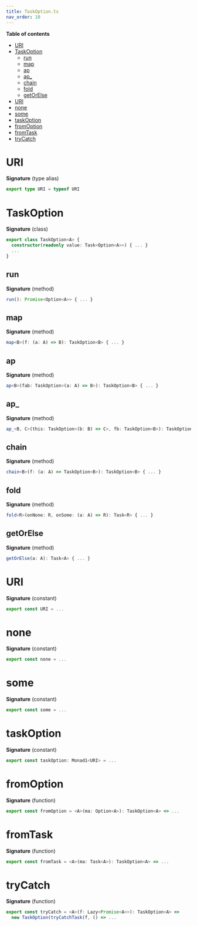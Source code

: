 ```yaml
---
title: TaskOption.ts
nav_order: 10
---
```


<!-- START doctoc generated TOC please keep comment here to allow auto update -->
<!-- DON'T EDIT THIS SECTION, INSTEAD RE-RUN doctoc TO UPDATE -->
**Table of contents**

- [URI](#uri)
- [TaskOption](#taskoption)
  - [run](#run)
  - [map](#map)
  - [ap](#ap)
  - [ap\_](#ap%5C_)
  - [chain](#chain)
  - [fold](#fold)
  - [getOrElse](#getorelse)
- [URI](#uri-1)
- [none](#none)
- [some](#some)
- [taskOption](#taskoption)
- [fromOption](#fromoption)
- [fromTask](#fromtask)
- [tryCatch](#trycatch)

<!-- END doctoc generated TOC please keep comment here to allow auto update -->

# URI

**Signature** (type alias)

```ts
export type URI = typeof URI
```

# TaskOption

**Signature** (class)

```ts
export class TaskOption<A> {
  constructor(readonly value: Task<Option<A>>) { ... }
  ...
}
```

## run

**Signature** (method)

```ts
run(): Promise<Option<A>> { ... }
```

## map

**Signature** (method)

```ts
map<B>(f: (a: A) => B): TaskOption<B> { ... }
```

## ap

**Signature** (method)

```ts
ap<B>(fab: TaskOption<(a: A) => B>): TaskOption<B> { ... }
```

## ap\_

**Signature** (method)

```ts
ap_<B, C>(this: TaskOption<(b: B) => C>, fb: TaskOption<B>): TaskOption<C> { ... }
```

## chain

**Signature** (method)

```ts
chain<B>(f: (a: A) => TaskOption<B>): TaskOption<B> { ... }
```

## fold

**Signature** (method)

```ts
fold<R>(onNone: R, onSome: (a: A) => R): Task<R> { ... }
```

## getOrElse

**Signature** (method)

```ts
getOrElse(a: A): Task<A> { ... }
```

# URI

**Signature** (constant)

```ts
export const URI = ...
```

# none

**Signature** (constant)

```ts
export const none = ...
```

# some

**Signature** (constant)

```ts
export const some = ...
```

# taskOption

**Signature** (constant)

```ts
export const taskOption: Monad1<URI> = ...
```

# fromOption

**Signature** (function)

```ts
export const fromOption = <A>(ma: Option<A>): TaskOption<A> => ...
```

# fromTask

**Signature** (function)

```ts
export const fromTask = <A>(ma: Task<A>): TaskOption<A> => ...
```

# tryCatch

**Signature** (function)

```ts
export const tryCatch = <A>(f: Lazy<Promise<A>>): TaskOption<A> =>
  new TaskOption(tryCatchTask(f, () => ...
```
